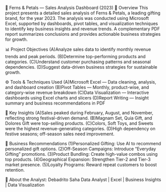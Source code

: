 🌸 Ferns & Petals — Sales Analysis Dashboard (2023)
📘 Overview
This project presents a detailed sales analysis of Ferns & Petals, a leading gifting brand, for the year 2023.
The analysis was conducted using Microsoft Excel, supported by dashboards, pivot tables, and visualization techniques to identify key business insights and revenue trends.
A complementary PDF report summarizes conclusions and provides actionable business strategies for growth.

📊 Project Objectives
(A)Analyze sales data to identify monthly revenue trends and peak periods.
(B)Determine top-performing products and categories.
(C)Understand customer purchasing patterns and seasonal dependencies.
(D)Suggest data-driven business strategies for sustainable growth.

⚙️ Tools & Techniques Used
(A)Microsoft Excel — Data cleaning, analysis, and dashboard creation
(B)Pivot Tables — Monthly, product-wise, and category-wise revenue breakdown
(C)Data Visualization — Interactive dashboards using Excel charts and slicers
(D)Report Writing — Insight summary and business recommendations in PDF

🧩 Key Insights
(A)Sales peaked during February, August, and November, reflecting strong festival-driven demand.
(B)Magnam Set, Quia Gift, and Dolores Gift were top-selling products.
(C)Colors, Soft Toys, and Sweets were the highest revenue-generating categories.
(D)High dependency on festive seasons; off-season sales need improvement.

🚀 Business Recommendations
(1)Personalized Gifting: Use AI to recommend personalized gift options.
(2)Off-Season Campaigns: Introduce “Everyday Gifting” promotions.
(3)Product Bundling: Create high-value combos using top products.
(4)Geographical Expansion: Strengthen Tier-2 and Tier-3 market presence.
(5)Loyalty Programs: Reward repeat customers to boost retention.

👤 About the Analyst:
Debadrito Saha
Data Analyst | Excel | Business Insights | Data Visualization

